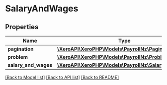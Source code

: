 # SalaryAndWages

## Properties
Name | Type | Description | Notes
------------ | ------------- | ------------- | -------------
**pagination** | [**\XeroAPI\XeroPHP\Models\PayrollNz\Pagination**](Pagination.md) |  | [optional] 
**problem** | [**\XeroAPI\XeroPHP\Models\PayrollNz\Problem**](Problem.md) |  | [optional] 
**salary_and_wages** | [**\XeroAPI\XeroPHP\Models\PayrollNz\SalaryAndWage[]**](SalaryAndWage.md) |  | [optional] 

[[Back to Model list]](../README.md#documentation-for-models) [[Back to API list]](../README.md#documentation-for-api-endpoints) [[Back to README]](../README.md)


